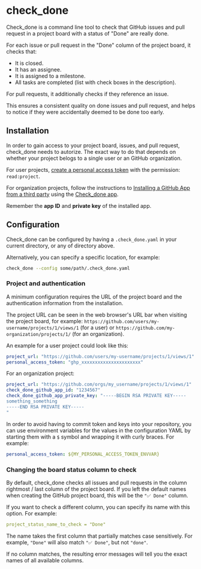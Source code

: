 # check_done

Check_done is a command line tool to check that GitHub issues and pull request in a project board with a status of "Done" are really done.

For each issue or pull request in the "Done" column of the project board, it checks that:

- It is closed.
- It has an assignee.
- It is assigned to a milestone.
- All tasks are completed (list with check boxes in the description).

For pull requests, it additionally checks if they reference an issue.

This ensures a consistent quality on done issues and pull request, and helps to notice if they were accidentally deemed to be done too early.

## Installation

In order to gain access to your project board, issues, and pull request, check_done needs to autorize. The exact way to do that depends on whether your project belogs to a single user or an GitHub organization.

For user projects, [create a personal access token](https://docs.github.com/en/authentication/keeping-your-account-and-data-secure/managing-your-personal-access-tokens) with the permission: `read:project`.

For organization projects, follow the instructions to [Installing a GitHub App from a third party](https://docs.github.com/en/apps/using-github-apps/installing-a-github-app-from-a-third-party) using the [Check_done app](https://github.com/apps/check-done-app).

Remember the **app ID** and **private key** of the installed app.

## Configuration

Check_done can be configured by having a `.check_done.yaml` in your current directory, or any of directory above.

Alternatively, you can specify a specific location, for example:

```bash
check_done --config some/path/.check_done.yaml
```

### Project and authentication

A minimum configuration requires the URL of the project board and the authentication information from the installation.

The project URL can be seen in the web browser's URL bar when visiting the project board, for example: `https://github.com/users/my-username/projects/1/views/1` (for a user) or `https://github.com/my-organization/projects/1/` (for an organization).

An example for a user project could look like this:

```yaml
project_url: "https://github.com/users/my-username/projects/1/views/1"
personal_access_token: "ghp_xxxxxxxxxxxxxxxxxxxxxx"
```

For an organization project:

```yaml
project_url: "https://github.com/orgs/my_username/projects/1/views/1"
check_done_github_app_id: "1234567"
check_done_github_app_private_key: "-----BEGIN RSA PRIVATE KEY-----
something_something
-----END RSA PRIVATE KEY-----
"
```

In order to avoid having to commit token and keys into your repository, you can use environment variables for the values in the configuration YAML by starting them with a `$` symbol and wrapping it with curly braces. For example:

```yaml
personal_access_token: ${MY_PERSONAL_ACCESS_TOKEN_ENVVAR}
```

### Changing the board status column to check

By default, check_done checks all issues and pull requests in the column rightmost / last column of the project board. If you left the default names when creating the GitHub project board, this will be the `"✅ Done"` column.

If you want to check a different column, you can specify its name with this option. For example:

```yaml
project_status_name_to_check = "Done"
```

The name takes the first column that partially matches case sensitively. For example, `"Done"` will also match `"✅ Done"`, but not `"done"`.

If no column matches, the resulting error messages will tell you the exact names of all available columns.
